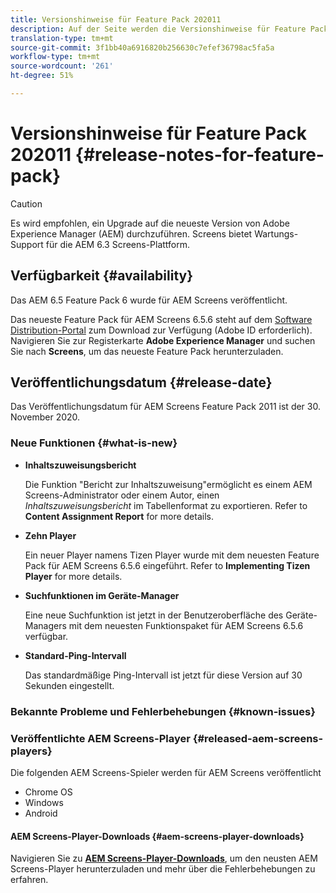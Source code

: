 ```yaml
---
title: Versionshinweise für Feature Pack 202011
description: Auf der Seite werden die Versionshinweise für Feature Pack 202011 beschrieben.
translation-type: tm+mt
source-git-commit: 3f1bb40a6916820b256630c7efef36798ac5fa5a
workflow-type: tm+mt
source-wordcount: '261'
ht-degree: 51%

---
```



# Versionshinweise für Feature Pack 202011 {#release-notes-for-feature-pack}

>[!CAUTION]
>Es wird empfohlen, ein Upgrade auf die neueste Version von Adobe Experience Manager (AEM) durchzuführen. Screens bietet Wartungs-Support für die AEM 6.3 Screens-Plattform.

## Verfügbarkeit {#availability}

Das AEM 6.5 Feature Pack 6 wurde für AEM Screens veröffentlicht.

Das neueste Feature Pack für AEM Screens 6.5.6 steht auf dem [Software Distribution-Portal](https://experience.adobe.com/#/downloads/content/software-distribution/en/aem.html) zum Download zur Verfügung (Adobe ID erforderlich). Navigieren Sie zur Registerkarte **Adobe Experience Manager** und suchen Sie nach **Screens**, um das neueste Feature Pack herunterzuladen.

## Veröffentlichungsdatum {#release-date}

Das Veröffentlichungsdatum für AEM Screens Feature Pack 2011 ist der 30. November 2020.

### Neue Funktionen {#what-is-new}

* **Inhaltszuweisungsbericht**

   Die Funktion &quot;Bericht zur Inhaltszuweisung&quot;ermöglicht es einem AEM Screens-Administrator oder einem Autor, einen *Inhaltszuweisungsbericht* im Tabellenformat zu exportieren.
Refer to **Content Assignment Report** for more details.


* **Zehn Player**

   Ein neuer Player namens Tizen Player wurde mit dem neuesten Feature Pack für AEM Screens 6.5.6 eingeführt.
Refer to **Implementing Tizen Player** for more details.

* **Suchfunktionen im Geräte-Manager**

   Eine neue Suchfunktion ist jetzt in der Benutzeroberfläche des Geräte-Managers mit dem neuesten Funktionspaket für AEM Screens 6.5.6 verfügbar.

* **Standard-Ping-Intervall**

   Das standardmäßige Ping-Intervall ist jetzt für diese Version auf 30 Sekunden eingestellt.

### Bekannte Probleme und Fehlerbehebungen {#known-issues}



### Veröffentlichte AEM Screens-Player {#released-aem-screens-players}

Die folgenden AEM Screens-Spieler werden für AEM Screens veröffentlicht

* Chrome OS
* Windows
* Android

#### AEM Screens-Player-Downloads {#aem-screens-player-downloads}

Navigieren Sie zu **[AEM Screens-Player-Downloads](https://download.macromedia.com/screens/index.html)**, um den neusten AEM Screens-Player herunterzuladen und mehr über die Fehlerbehebungen zu erfahren.
